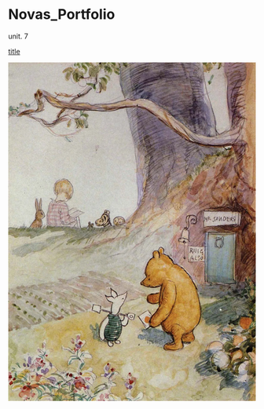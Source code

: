 # Novas_Portfolio
unit. 7

[title](https://github.com/novaINCR/Novas_Portfolio/edit/main/README.md)

![](/images/Winnie-the-Pooh-illustration-Piglet-EH-Shepard.webp)

